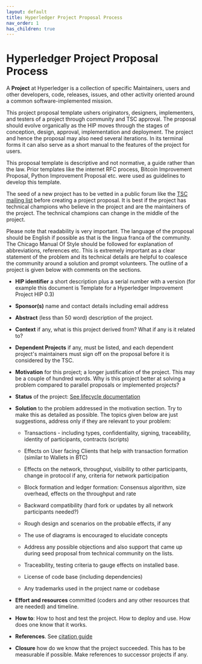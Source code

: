 ```yaml
---
layout: default
title: Hyperledger Project Proposal Process
nav_order: 1
has_children: true
---
```


# Hyperledger Project Proposal Process

A **Project** at Hyperledger is a collection of specific Maintainers,
users and other developers, code, releases, issues, and other activity
oriented around a common software-implemented mission.

This project proposal template ushers originators, designers,
implementers, and testers of a project through community and TSC approval.
The proposal should evolve organically as the HIP moves through the
stages of conception, design, approval, implementation and deployment.
The project and hence the proposal may also need several iterations. In
its terminal forms it can also serve as a short manual to the features
of the project for users.

This proposal template is descriptive and not normative, a guide rather
than the law. Prior templates like the internet RFC process, Bitcoin
Improvement Proposal, Python Improvement Proposal etc. were used as
guidelines to develop this template.

The seed of a new project has to be vetted in a public forum like
the [TSC mailing list](https://lists.hyperledger.org/g/tsc/topics)
before creating a project proposal. It is best if the project has
technical champions who believe in the project and are
the maintainers of the project. The technical champions can change in
the middle of the project.

Please note that readability is very important. The language of the
proposal should be English if possible as that is the lingua franca of
the community. The Chicago Manual Of Style should be followed for
explanation of abbreviations, references etc. This is extremely
important as a clear statement of the problem and its technical details
are helpful to coalesce the community around a solution and prompt
volunteers. The outline of a project is given below with comments on the
sections.

-   **HIP identifier** a short description plus a serial number with a
    version (for example this document is Template for a Hyperledger
    Improvement Project HIP 0.3)

-   **Sponsor(s)** name and contact details including email address

-   **Abstract** (less than 50 word) description of the project.

-   **Context** if any, what is this project derived from? What if any
    is it related to?

-   **Dependent Projects** if any, must be listed, and each dependent
    project\'s maintainers must sign off on the proposal before it is
    considered by the TSC.

-   **Motivation** for this project; a longer justification of the
    project. This may be a couple of hundred words. Why is this
    project better at solving a problem compared to parallel proposals
    or implemented projects?

-   **Status** of the project: [See lifecycle documentation](https://hyperledger.github.io/tsc/project-lifecycle.html)

-   **Solution** to the problem addressed in the motivation section. Try
    to make this as detailed as possible. The topics given below are
    just suggestions, address only if they are relevant to your problem:

    -   Transactions - including types, confidentiality, signing,
        traceability, identity of participants, contracts (scripts)

    -   Effects on User facing Clients that help with transaction
        formation (similar to Wallets in BTC)

    -   Effects on the network, throughput, visibility to other
        participants, change in protocol if any, criteria for network
        participation

    -   Block formation and ledger formation: Consensus algorithm, size
        overhead, effects on the throughput and rate

    -   Backward compatibility (hard fork or updates by all network
        participants needed?)

    -   Rough design and scenarios on the probable effects, if any

    -   The use of diagrams is encouraged to elucidate concepts

    -   Address any possible objections and also support that came up
        during seed proposal from technical community on the lists.

    -   Traceability, testing criteria to gauge effects on installed
        base.

    -   License of code base (including dependencies)

    -   Any trademarks used in the project name or codebase

-   **Effort and resources** committed (coders and any other resources
    that are needed) and timeline.

-   **How to**: How to host and test the project. How to deploy and use.
    How does one know that it works.

-   **References**. See [citation guide](http://www.chicagomanualofstyle.org/tools_citationguide.html)

-   **Closure** how do we know that the project succeeded. This has to
    be measurable if possible. Make references to successor projects if
    any.
